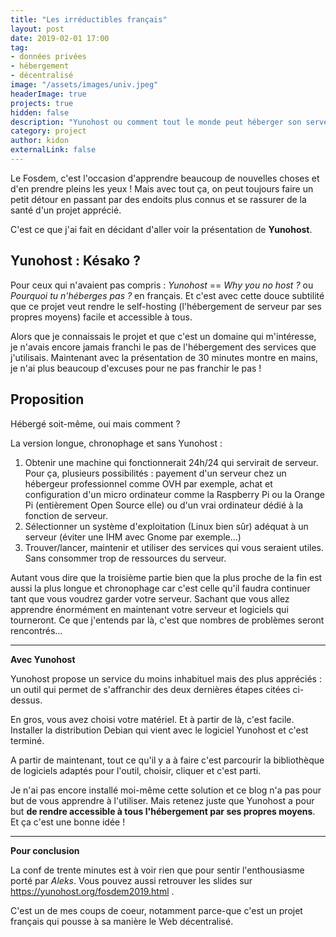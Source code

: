 ```yaml
---
title: "Les irréductibles français"
layout: post
date: 2019-02-01 17:00
tag: 
- données privées 
- hébergement
- décentralisé 
image: "/assets/images/univ.jpeg"
headerImage: true
projects: true
hidden: false
description: "Yunohost ou comment tout le monde peut héberger son serveur."
category: project
author: kidon
externalLink: false
---
```


Le Fosdem, c'est l'occasion d'apprendre beaucoup de nouvelles choses et d'en 
prendre pleins les yeux !
Mais avec tout ça, on peut toujours faire un petit détour en passant par des 
endoits plus connus et se rassurer de la santé d'un projet apprécié.

C'est ce que j'ai fait en décidant d'aller voir la présentation de **Yunohost**. 

## Yunohost : Késako ?

Pour ceux qui n'avaient pas compris : *Yunohost* == *Why you no host ?* ou 
*Pourquoi tu n'héberges pas ?* en français. Et c'est avec cette douce subtilité 
que ce projet veut rendre le self-hosting (l'hébergement de serveur par ses 
propres moyens) facile et accessible à tous.

Alors que je connaissais le projet et que c'est un domaine qui m'intéresse, je 
n'avais encore jamais franchi le pas de l'hébergement des services que 
j'utilisais. Maintenant avec la présentation de 30 minutes montre en mains, je 
n'ai plus beaucoup d'excuses pour ne pas franchir le pas !

## Proposition

Hébergé soit-même, oui mais comment ?

La version longue, chronophage et sans Yunohost : 
1. Obtenir une machine qui fonctionnerait 24h/24 qui servirait de serveur. Pour 
ça, plusieurs possibilités : payement d'un serveur chez un hébergeur 
professionnel comme OVH par exemple, achat et configuration d'un micro 
ordinateur comme la Raspberry Pi ou la Orange Pi (entièrement Open Source elle) 
ou d'un vrai ordinateur dédié à la fonction de serveur.
2. Sélectionner un système d'exploitation (Linux bien sûr) adéquat à un serveur 
(éviter une IHM avec Gnome par exemple...)
3. Trouver/lancer, maintenir et utiliser des services qui vous seraient utiles. 
Sans consommer trop de ressources du serveur.


Autant vous dire que la troisième partie bien que la plus proche de la fin est 
aussi la plus longue et chronophage car c'est celle qu'il faudra continuer tant 
que vous voudrez garder votre serveur.
Sachant que vous allez apprendre énormément en maintenant votre serveur et 
logiciels qui tourneront. Ce que j'entends par là, c'est que nombres de 
problèmes seront rencontrés...   

---

**Avec Yunohost**

Yunohost propose un service du moins inhabituel mais des plus appréciés : un 
outil qui permet de s'affranchir des deux dernières étapes citées ci-dessus.

En gros, vous avez choisi votre matériel. Et à partir de là, c'est facile. 
Installer la distribution Debian qui vient avec le logiciel Yunohost et c'est 
terminé.

A partir de maintenant, tout ce qu'il y a à faire c'est parcourir la 
bibliothèque de logiciels adaptés pour l'outil, choisir, cliquer et c'est parti.

Je n'ai pas encore installé moi-même cette solution et ce blog n'a pas pour but 
de vous apprendre à l'utiliser. Mais retenez juste que Yunohost a pour but **de 
rendre accessible à tous l'hébergement par ses propres moyens**. Et ça c'est une
bonne idée !

---

**Pour conclusion** 

La conf de trente minutes est à voir rien que pour sentir l'enthousiasme porté
par *Aleks*. Vous pouvez aussi retrouver les slides sur https://yunohost.org/fosdem2019.html .

C'est un de mes coups de coeur, notamment parce-que c'est un projet français qui pousse à sa manière le Web décentralisé. 

